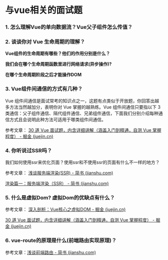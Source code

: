 # 与vue相关的面试题

### 1. 怎么理解Vue的单向数据流？Vue父子组件怎么传值？

### 2. 谈谈你对 Vue 生命周期的理解？

**Vue组件的生命周期有哪些？他们的作用分别是什么？**

**我们会在哪个生命周期函数里进行网络请求(异步操作)?**

**在哪个生命周期阶段之后才能操作DOM**

### 3. Vue组件间通信的方式有几种？

Vue 组件间通信是面试常考的知识点之一，这题有点类似于开放题，你回答出越多方法当然越加分，表明你对 Vue 掌握的越熟练。Vue 组件间通信只要指以下 3 类通信：父子组件通信、隔代组件通信、兄弟组件通信，下面我们分别介绍每种通信方式且会说明此种方法可适用于哪类组件间通信。

参考文章： [30 道 Vue 面试题，内含详细讲解（涵盖入门到精通，自测 Vue 掌握程度） - 掘金 (juejin.cn)](https://juejin.cn/post/6844903918753808398#heading-15)

### 4. 你听说过SSR吗？

我们如何使用ssr来优化页面？使用ssr和不使用ssr的页面有什么不一样的地方？

参考文章： [浅谈服务端渲染(SSR) - 简书 (jianshu.com)](https://www.jianshu.com/p/10b6074d772c)

[渲染篇一：服务端渲染（SSR） - 简书 (jianshu.com)](https://www.jianshu.com/p/b8cfa496b7ec)

### 5. 什么是虚拟Dom? 虚拟Dom的优缺点有什么？

参考文章： [深入剖析：Vue核心之虚拟DOM - 掘金 (juejin.cn)](https://juejin.cn/post/6844903895467032589#heading-1)

[30 道 Vue 面试题，内含详细讲解（涵盖入门到精通，自测 Vue 掌握程度） - 掘金 (juejin.cn)](https://juejin.cn/post/6844903918753808398#heading-25)



### 6. vue-route的原理是什么(前端路由实现原理)？

参考文章：[浅谈前端路由 - 简书 (jianshu.com)](https://www.jianshu.com/p/d2aa8fb951e4)
